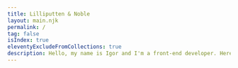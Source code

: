 ```yaml
---
title: Lilliputten & Noble
layout: main.njk
permalink: /
tag: false
isIndex: true
eleventyExcludeFromCollections: true
description: Hello, my name is Igor and I'm a front-end developer. Here is my small portfolio and selected projects.
---
```

